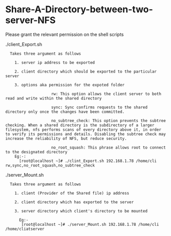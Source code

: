 # Share-A-Directory-between-two-server-NFS
 Please grant the relevant permission on the shell scripts
 
  ./client_Export.sh
 
      Takes three argument as follows
 
        1. server ip address to be exported
 
        2. client directory which should be exported to the particular server
 
        3. options aka permission for the expoted folder
                        
                        rw: This option allows the client server to both read and write within the shared directory
                        
                        sync: Sync confirms requests to the shared directory only once the changes have been committed.
                        
                        no_subtree_check: This option prevents the subtree checking. When a shared directory is the subdirectory of a larger filesystem, nfs performs scans of every directory above it, in order to verify its permissions and details. Disabling the subtree check may increase the reliability of NFS, but reduce security.
                        
                        no_root_squash: This phrase allows root to connect to the designated directory
        Eg:-:
          [root@localhost ~]# ./clint_Export.sh 192.168.1.78 /home/cli rw,sync,no_root_squash,no_subtree_check 

 ./server_Mount.sh
 
      Takes three argument as follows
 
        1. client (Provider of the Shared file) ip address 
 
        2. client directory which has exported to the server
 
        3. server directory which client's directory to be mounted
 
          Eg:-
           [root@localhost ~]# ./server_Mount.sh 192.168.1.78 /home/cli /home/cliatserver
        

  
